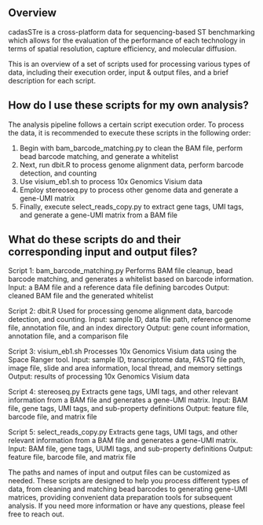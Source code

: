 ## **Overview**
cadasSTre is a cross-platform data for sequencing-based ST benchmarking which allows for the evaluation of the performance of each technology in terms of spatial resolution, capture efficiency, and molecular diffusion. 

This is an overview of a set of scripts used for processing various types of data, including their execution order, input & output files, and a brief description for each script.

## **How do I use these scripts for my own analysis?**

The analysis pipeline follows a certain script execution order. To process the data, it is recommended to execute these scripts in the following order:
1. Begin with bam_barcode_matching.py to clean the BAM file, perform bead barcode matching, and generate a whitelist
2. Next, run dbit.R to process genome alignment data, perform barcode detection, and counting
3. Use visium_eb1.sh to process 10x Genomics Visium data
4. Employ stereoseq.py to process other genome data and generate a gene-UMI matrix
5. Finally, execute select_reads_copy.py to extract gene tags, UMI tags, and generate a gene-UMI matrix from a BAM file


## **What do these scripts do and their corresponding input and output files?**

Script 1: bam_barcode_matching.py
Performs BAM file cleanup, bead barcode matching, and generates a whitelist based on barcode information.
Input: a BAM file and a reference data file defining barcodes
Output: cleaned BAM file and the generated whitelist

Script 2: dbit.R
Used for processing genome alignment data, barcode detection, and counting.
Input: sample ID, data file path, reference genome file, annotation file, and an index directory
Output: gene count information, annotation file, and a comparison file

Script 3: visium_eb1.sh
Processes 10x Genomics Visium data using the Space Ranger tool.
Input: sample ID, transcriptome data, FASTQ file path, image file, slide and area information, local thread, and memory settings
Output: results of processing 10x Genomics Visium data

Script 4: stereoseq.py
Extracts gene tags, UMI tags, and other relevant information from a BAM file and generates a gene-UMI matrix.
Input: BAM file, gene tags, UMI tags, and sub-property definitions
Output: feature file, barcode file, and matrix file

Script 5: select_reads_copy.py
Extracts gene tags, UMI tags, and other relevant information from a BAM file and generates a gene-UMI matrix.
Input: BAM file, gene tags, UUMI tags, and sub-property definitions
Output: feature file, barcode file, and matrix file

The paths and names of input and output files can be customized as needed. These scripts are designed to help you process different types of data, from cleaning and matching bead barcodes to generating gene-UMI matrices, providing convenient data preparation tools for subsequent analysis. If you need more information or have any questions, please feel free to reach out.
